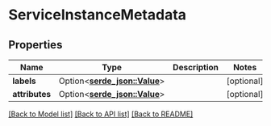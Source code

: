 # ServiceInstanceMetadata

## Properties

Name | Type | Description | Notes
------------ | ------------- | ------------- | -------------
**labels** | Option<[**serde_json::Value**](.md)> |  | [optional]
**attributes** | Option<[**serde_json::Value**](.md)> |  | [optional]

[[Back to Model list]](../README.md#documentation-for-models) [[Back to API list]](../README.md#documentation-for-api-endpoints) [[Back to README]](../README.md)



